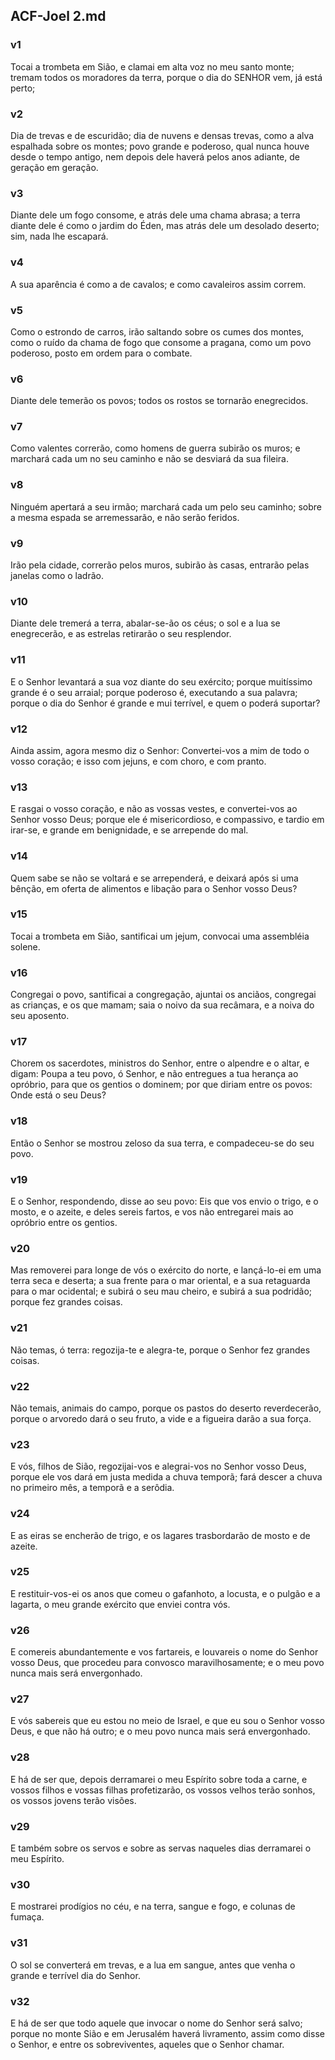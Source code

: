 ## ACF-Joel 2.md
### v1
 Tocai a trombeta em Sião, e clamai em alta voz no meu santo monte; tremam todos os moradores da terra, porque o dia do SENHOR vem, já está perto;
### v2
 Dia de trevas e de escuridão; dia de nuvens e densas trevas, como a alva espalhada sobre os montes; povo grande e poderoso, qual nunca houve desde o tempo antigo, nem depois dele haverá pelos anos adiante, de geração em geração.
### v3
 Diante dele um fogo consome, e atrás dele uma chama abrasa; a terra diante dele é como o jardim do Éden, mas atrás dele um desolado deserto; sim, nada lhe escapará.
### v4
 A sua aparência é como a de cavalos; e como cavaleiros assim correm.
### v5
 Como o estrondo de carros, irão saltando sobre os cumes dos montes, como o ruído da chama de fogo que consome a pragana, como um povo poderoso, posto em ordem para o combate.
### v6
 Diante dele temerão os povos; todos os rostos se tornarão enegrecidos.
### v7
 Como valentes correrão, como homens de guerra subirão os muros; e marchará cada um no seu caminho e não se desviará da sua fileira.
### v8
 Ninguém apertará a seu irmão; marchará cada um pelo seu caminho; sobre a mesma espada se arremessarão, e não serão feridos.
### v9
 Irão pela cidade, correrão pelos muros, subirão às casas, entrarão pelas janelas como o ladrão.
### v10
 Diante dele tremerá a terra, abalar-se-ão os céus; o sol e a lua se enegrecerão, e as estrelas retirarão o seu resplendor.
### v11
 E o Senhor levantará a sua voz diante do seu exército; porque muitíssimo grande é o seu arraial; porque poderoso é, executando a sua palavra; porque o dia do Senhor é grande e mui terrível, e quem o poderá suportar?
### v12
 Ainda assim, agora mesmo diz o Senhor: Convertei-vos a mim de todo o vosso coração; e isso com jejuns, e com choro, e com pranto.
### v13
 E rasgai o vosso coração, e não as vossas vestes, e convertei-vos ao Senhor vosso Deus; porque ele é misericordioso, e compassivo, e tardio em irar-se, e grande em benignidade, e se arrepende do mal.
### v14
 Quem sabe se não se voltará e se arrependerá, e deixará após si uma bênção, em oferta de alimentos e libação para o Senhor vosso Deus?
### v15
 Tocai a trombeta em Sião, santificai um jejum, convocai uma assembléia solene.
### v16
 Congregai o povo, santificai a congregação, ajuntai os anciãos, congregai as crianças, e os que mamam; saia o noivo da sua recâmara, e a noiva do seu aposento.
### v17
 Chorem os sacerdotes, ministros do Senhor, entre o alpendre e o altar, e digam: Poupa a teu povo, ó Senhor, e não entregues a tua herança ao opróbrio, para que os gentios o dominem; por que diriam entre os povos: Onde está o seu Deus?
### v18
 Então o Senhor se mostrou zeloso da sua terra, e compadeceu-se do seu povo.
### v19
 E o Senhor, respondendo, disse ao seu povo: Eis que vos envio o trigo, e o mosto, e o azeite, e deles sereis fartos, e vos não entregarei mais ao opróbrio entre os gentios.
### v20
 Mas removerei para longe de vós o exército do norte, e lançá-lo-ei em uma terra seca e deserta; a sua frente para o mar oriental, e a sua retaguarda para o mar ocidental; e subirá o seu mau cheiro, e subirá a sua podridão; porque fez grandes coisas.
### v21
 Não temas, ó terra: regozija-te e alegra-te, porque o Senhor fez grandes coisas.
### v22
 Não temais, animais do campo, porque os pastos do deserto reverdecerão, porque o arvoredo dará o seu fruto, a vide e a figueira darão a sua força.
### v23
 E vós, filhos de Sião, regozijai-vos e alegrai-vos no Senhor vosso Deus, porque ele vos dará em justa medida a chuva temporã; fará descer a chuva no primeiro mês, a temporã e a serôdia.
### v24
 E as eiras se encherão de trigo, e os lagares trasbordarão de mosto e de azeite.
### v25
 E restituir-vos-ei os anos que comeu o gafanhoto, a locusta, e o pulgão e a lagarta, o meu grande exército que enviei contra vós.
### v26
 E comereis abundantemente e vos fartareis, e louvareis o nome do Senhor vosso Deus, que procedeu para convosco maravilhosamente; e o meu povo nunca mais será envergonhado.
### v27
 E vós sabereis que eu estou no meio de Israel, e que eu sou o Senhor vosso Deus, e que não há outro; e o meu povo nunca mais será envergonhado.
### v28
 E há de ser que, depois derramarei o meu Espírito sobre toda a carne, e vossos filhos e vossas filhas profetizarão, os vossos velhos terão sonhos, os vossos jovens terão visões.
### v29
 E também sobre os servos e sobre as servas naqueles dias derramarei o meu Espírito.
### v30
 E mostrarei prodígios no céu, e na terra, sangue e fogo, e colunas de fumaça.
### v31
 O sol se converterá em trevas, e a lua em sangue, antes que venha o grande e terrível dia do Senhor.
### v32
 E há de ser que todo aquele que invocar o nome do Senhor será salvo; porque no monte Sião e em Jerusalém haverá livramento, assim como disse o Senhor, e entre os sobreviventes, aqueles que o Senhor chamar.

